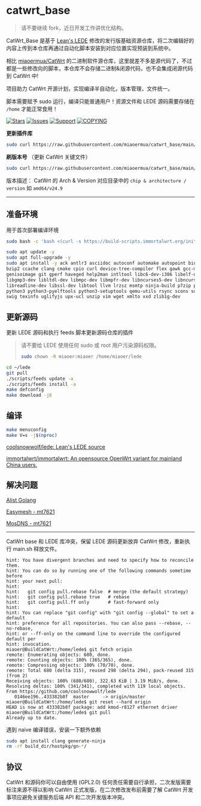 # catwrt_base

> 请不要继续 fork，近日开发工作讲优化结构。

CatWrt_Base 是基于 [Lean's LEDE](https://github.com/coolsnowwolf/lede) 修改的发行版基础资源仓库，将二次编辑好的内容上传到本仓库再通过自动化脚本安装到对应位置实现预装到系统中。

相比 [miaoermua/CatWrt](https://github.com/miaoermua/CatWrt) 的二进制软件源仓库，这里就差不多是源代码了，不过都是一些修改向的脚本，本仓库不会存储二进制&闭源代码，也不会集成闭源代码到 CatWrt 中!

项目助力 CatWrt 开源计划，实现编译半自动化，版本管理，文件统一。

脚本需要赋予 sudo 运行，编译只能普通用户！资源文件和 LEDE 源码需要存储在 `/home` 才能正常食用！

[![Stars](https://m3-markdown-badges.vercel.app/stars/3/3/miaoermua/catwrt_base)](https://github.com/miaoermua/catwrt_base)
[![Issues](https://m3-markdown-badges.vercel.app/issues/1/2/miaoermua/catwrt_base)](https://github.com/miaoermua/catwrt_base/issues)
[![Support](https://ziadoua.github.io/m3-Markdown-Badges/badges/Sponsor/sponsor1.svg)](https://www.miaoer.net/sponsor)
[![COPYING](https://ziadoua.github.io/m3-Markdown-Badges/badges/LicenceGPLv2/licencegplv23.svg)](https://github.com/miaoermua/catwrt_base/blob/main/COPYING)

**更新插件库**
```bash
sudo curl https://raw.githubusercontent.com/miaoermua/catwrt_base/main/pull.sh | sudo bash
```

**刷版本号** （更新 CatWrt 关键文件）
```bash
sudo curl https://raw.githubusercontent.com/miaoermua/catwrt_base/main/mian.sh | sudo bash
```

版本描述：
CatWrt 的 Arch & Version 对应目录中的 `chip & architecture / version` 如 `amd64/v24.9`

---

## 准备环境

用于首次部署编译环境

```bash
sudo bash -c 'bash <(curl -s https://build-scripts.immortalwrt.org/init_build_environment.sh)'
```

```bash
sudo apt update -y
sudo apt full-upgrade -y
sudo apt install -y ack antlr3 asciidoc autoconf automake autopoint binutils bison build-essential \
bzip2 ccache clang cmake cpio curl device-tree-compiler flex gawk gcc-multilib g++-multilib gettext \
genisoimage git gperf haveged help2man intltool libc6-dev-i386 libelf-dev libfuse-dev libglib2.0-dev \
libgmp3-dev libltdl-dev libmpc-dev libmpfr-dev libncurses5-dev libncursesw5-dev libpython3-dev \
libreadline-dev libssl-dev libtool llvm lrzsz msmtp ninja-build p7zip p7zip-full patch pkgconf \
python3 python3-pyelftools python3-setuptools qemu-utils rsync scons squashfs-tools subversion \
swig texinfo uglifyjs upx-ucl unzip vim wget xmlto xxd zlib1g-dev
```

## 更新源码

更新 LEDE 源码和执行 feeds 脚本更新源码仓库的插件

> 请不要给 LEDE 使用任何 sudo 或 root 用户污染源码权限。
>
> ```bash
> sudo chown -R miaoer:miaoer /home/miaoer/lede
> ```

```bash
cd ~/lede
git pull
./scripts/feeds update -a
./scripts/feeds install -a
make defconfig
make download -j8
```

## 编译

```bash
make menuconfig
make V=s -j$(nproc)
```

[coolsnowwolf/lede: Lean's LEDE source](https://github.com/coolsnowwolf/lede)

[immortalwrt/immortalwrt: An opensource OpenWrt variant for mainland China users.](https://github.com/immortalwrt/immortalwrt)


## 解决问题

[Alist Golang](https://github.com/sbwml/packages_lang_golang)

[Easymesh - mt7621](https://github.com/coolsnowwolf/routing/pull/7)

[MosDNS - mt7621](https://github.com/coolsnowwolf/lede/issues/12117)

---

CatWrt base 和 LEDE 库冲突，保留 LEDE 源码更新放弃 CatWrt 修改，重新执行 main.sh 释放文件。

```logs
hint: You have divergent branches and need to specify how to reconcile them.
hint: You can do so by running one of the following commands sometime before
hint: your next pull:
hint: 
hint:   git config pull.rebase false  # merge (the default strategy)
hint:   git config pull.rebase true   # rebase
hint:   git config pull.ff only       # fast-forward only
hint: 
hint: You can replace "git config" with "git config --global" to set a default
hint: preference for all repositories. You can also pass --rebase, --no-rebase,
hint: or --ff-only on the command line to override the configured default per
hint: invocation.
miaoer@BuildCatWrt:/home/lede$ git fetch origin 
remote: Enumerating objects: 680, done.
remote: Counting objects: 100% (365/365), done.
remote: Compressing objects: 100% (70/70), done.
remote: Total 680 (delta 315), reused 298 (delta 294), pack-reused 315 (from 2)
Receiving objects: 100% (680/680), 322.63 KiB | 3.19 MiB/s, done.
Resolving deltas: 100% (341/341), completed with 119 local objects.
From https://github.com/coolsnowwolf/lede
   0146ee196..433382b8f  master     -> origin/master
miaoer@BuildCatWrt:/home/lede$ git reset --hard origin
HEAD is now at 433382b8f package: add kmod-r8127 ethernet driver
miaoer@BuildCatWrt:/home/lede$ git pull
Already up to date.
```

遇到 naive 编译错误，安装一下额外依赖

```bash
sudo apt install clang generate-ninja
rm -rf build_dir/hostpkg/gn-*/
```

## 协议

CatWrt 和源码你可以自由使用 (GPL2.0) 任何责任需要自行承担，二次发版需要标注来源不得以影响 CatWrt 正式发版，在二次修改发布前需要了解 CatWrt 开发事项应避免关键服务后端 API 和二次开发版本冲突。
